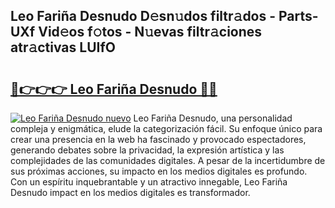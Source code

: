 ## Leo Fariña Desnudo D𝚎sn𝚞dos filtr𝚊dos - Parts-UXf Vid𝚎os f𝚘tos - N𝚞evas filtr𝚊ciones atr𝚊ctivas LUIfO

# <h2><a href="http://mb0wb9.tromn.icu/?c=Leo+Fari%c3%b1a+Desnudo">🔗👉👉👉 Leo Fariña Desnudo 🔗🔗</a></h2>

[![Leo Fariña Desnudo nuevo](https://i.imgur.com/pEAQMta.gif)](http://mb0wb9.tromn.icu/?c=Leo+Fari%c3%b1a+Desnudo)
Leo Fariña Desnudo, una personalidad compleja y enigmática, elude la categorización fácil. Su enfoque único para crear una presencia en la web ha fascinado y provocado espectadores, generando debates sobre la privacidad, la expresión artística y las complejidades de las comunidades digitales. A pesar de la incertidumbre de sus próximas acciones, su impacto en los medios digitales es profundo. Con un espíritu inquebrantable y un atractivo innegable, Leo Fariña Desnudo impact en los medios digitales es transformador.
